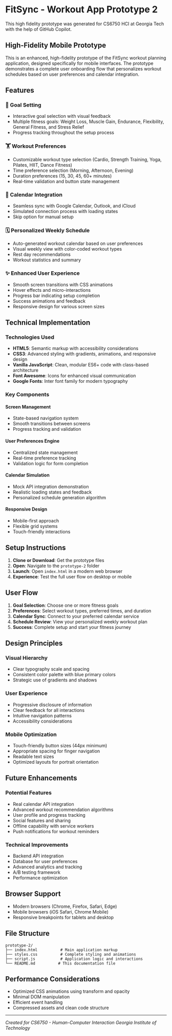 # FitSync - Workout App Prototype 2

This high fidelity prototype was generated for CS6750 HCI at Georgia Tech with the help of GitHub Copilot.

## High-Fidelity Mobile Prototype

This is an enhanced, high-fidelity prototype of the FitSync workout planning application, designed specifically for mobile interfaces. The prototype demonstrates a complete user onboarding flow that personalizes workout schedules based on user preferences and calendar integration.

## Features

### 🎯 Goal Setting
- Interactive goal selection with visual feedback
- Multiple fitness goals: Weight Loss, Muscle Gain, Endurance, Flexibility, General Fitness, and Stress Relief
- Progress tracking throughout the setup process

### 🏋️ Workout Preferences
- Customizable workout type selection (Cardio, Strength Training, Yoga, Pilates, HIIT, Dance Fitness)
- Time preference selection (Morning, Afternoon, Evening)
- Duration preferences (15, 30, 45, 60+ minutes)
- Real-time validation and button state management

### 📅 Calendar Integration
- Seamless sync with Google Calendar, Outlook, and iCloud
- Simulated connection process with loading states
- Skip option for manual setup

### 🗓️ Personalized Weekly Schedule
- Auto-generated workout calendar based on user preferences
- Visual weekly view with color-coded workout types
- Rest day recommendations
- Workout statistics and summary

### ✨ Enhanced User Experience
- Smooth screen transitions with CSS animations
- Hover effects and micro-interactions
- Progress bar indicating setup completion
- Success animations and feedback
- Responsive design for various screen sizes

## Technical Implementation

### Technologies Used
- **HTML5**: Semantic markup with accessibility considerations
- **CSS3**: Advanced styling with gradients, animations, and responsive design
- **Vanilla JavaScript**: Clean, modular ES6+ code with class-based architecture
- **Font Awesome**: Icons for enhanced visual communication
- **Google Fonts**: Inter font family for modern typography

### Key Components

#### Screen Management
- State-based navigation system
- Smooth transitions between screens
- Progress tracking and validation

#### User Preferences Engine
- Centralized state management
- Real-time preference tracking
- Validation logic for form completion

#### Calendar Simulation
- Mock API integration demonstration
- Realistic loading states and feedback
- Personalized schedule generation algorithm

#### Responsive Design
- Mobile-first approach
- Flexible grid systems
- Touch-friendly interactions

## Setup Instructions

1. **Clone or Download**: Get the prototype files
2. **Open**: Navigate to the `prototype-2` folder
3. **Launch**: Open `index.html` in a modern web browser
4. **Experience**: Test the full user flow on desktop or mobile

## User Flow

1. **Goal Selection**: Choose one or more fitness goals
2. **Preferences**: Select workout types, preferred times, and duration
3. **Calendar Sync**: Connect to your preferred calendar service
4. **Schedule Review**: View your personalized weekly workout plan
5. **Success**: Complete setup and start your fitness journey

## Design Principles

### Visual Hierarchy
- Clear typography scale and spacing
- Consistent color palette with blue primary colors
- Strategic use of gradients and shadows

### User Experience
- Progressive disclosure of information
- Clear feedback for all interactions
- Intuitive navigation patterns
- Accessibility considerations

### Mobile Optimization
- Touch-friendly button sizes (44px minimum)
- Appropriate spacing for finger navigation
- Readable text sizes
- Optimized layouts for portrait orientation

## Future Enhancements

### Potential Features
- Real calendar API integration
- Advanced workout recommendation algorithms
- User profile and progress tracking
- Social features and sharing
- Offline capability with service workers
- Push notifications for workout reminders

### Technical Improvements
- Backend API integration
- Database for user preferences
- Advanced analytics and tracking
- A/B testing framework
- Performance optimization

## Browser Support

- Modern browsers (Chrome, Firefox, Safari, Edge)
- Mobile browsers (iOS Safari, Chrome Mobile)
- Responsive breakpoints for tablets and desktop

## File Structure

```
prototype-2/
├── index.html          # Main application markup
├── styles.css          # Complete styling and animations
├── script.js           # Application logic and interactions
└── README.md          # This documentation file
```

## Performance Considerations

- Optimized CSS animations using transform and opacity
- Minimal DOM manipulation
- Efficient event handling
- Compressed assets and clean code structure

---

*Created for CS6750 - Human-Computer Interaction*
*Georgia Institute of Technology*
